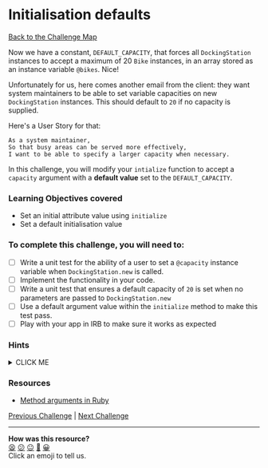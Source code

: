 # Initialisation defaults

[Back to the Challenge Map](0_challenge_map.md)

Now we have a constant, `DEFAULT_CAPACITY`, that forces all `DockingStation` instances to accept a maximum of 20 `Bike` instances, in an array stored as an instance variable `@bikes`. Nice!

Unfortunately for us, here comes another email from the client: they want system maintainers to be able to set variable capacities on new `DockingStation` instances. This should default to `20` if no capacity is supplied.

Here's a User Story for that:

```
As a system maintainer,
So that busy areas can be served more effectively,
I want to be able to specify a larger capacity when necessary.
```

In this challenge, you will modify your `intialize` function to accept a `capacity` argument with a **default value** set to the `DEFAULT_CAPACITY`.

### Learning Objectives covered
- Set an initial attribute value using `initialize`
- Set a default initialisation value

### To complete this challenge, you will need to:

- [ ] Write a unit test for the ability of a user to set a `@capacity` instance variable when `DockingStation.new` is called.
- [ ] Implement the functionality in your code.
- [ ] Write a unit test that ensures a default capacity of `20` is set when no parameters are passed to `DockingStation.new`
- [ ] Use a default argument value within the `initialize` method to make this test pass.
- [ ] Play with your app in IRB to make sure it works as expected

### Hints

<details><summary>CLICK ME</summary>
  <li>We want to be able to set the capacity for a DockingStation by passing a number as an argument at initialisation.  You should be able to TDD this behaviour without too much trouble.</li>
  <li>Once this works, we want to ensure that if the user doesn't provide an argument then the capacity defaults to 20.  Ruby provides us with a handy bit of syntax to deal with situations just like this - check out the linked document below.</li>
</details>

### Resources

- [Method arguments in Ruby](http://www.skorks.com/2009/08/method-arguments-in-ruby/)

[Previous Challenge](13_removing_magic_numbers.md) | [Next Challenge](15_dealing_with_broken_bikes.md)

<!-- BEGIN GENERATED SECTION DO NOT EDIT -->

---

**How was this resource?**  
[😫](https://airtable.com/shrUJ3t7KLMqVRFKR?prefill_Repository=course&prefill_File=boris_bikes/17_initialization_defaults.md&prefill_Sentiment=😫) [😕](https://airtable.com/shrUJ3t7KLMqVRFKR?prefill_Repository=course&prefill_File=boris_bikes/17_initialization_defaults.md&prefill_Sentiment=😕) [😐](https://airtable.com/shrUJ3t7KLMqVRFKR?prefill_Repository=course&prefill_File=boris_bikes/17_initialization_defaults.md&prefill_Sentiment=😐) [🙂](https://airtable.com/shrUJ3t7KLMqVRFKR?prefill_Repository=course&prefill_File=boris_bikes/17_initialization_defaults.md&prefill_Sentiment=🙂) [😀](https://airtable.com/shrUJ3t7KLMqVRFKR?prefill_Repository=course&prefill_File=boris_bikes/17_initialization_defaults.md&prefill_Sentiment=😀)  
Click an emoji to tell us.

<!-- END GENERATED SECTION DO NOT EDIT -->
